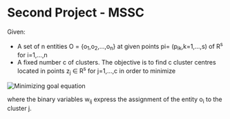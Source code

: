 # Second Project - MSSC

Given:
* A set of n entities O = {o<sub>1</sub>,o<sub>2</sub>,...,o<sub>n</sub>} at given points pi= (p<sub>ik</sub>,k=1,...,s) of R<sup>s</sup> for i=1,...,n
* A fixed number c of clusters. The objective is to find c cluster centres located in points z<sub>j</sub> ∈ R<sup>s</sup> for j=1,...,c in order to minimize

![Minimizing goal equation](https://imgur.com/e2it5SM)

where the binary variables w<sub>ij</sub> express the assignment of the entity o<sub>i</sub> to the cluster j.

